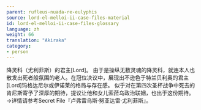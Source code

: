 ```yaml
---
parent: rufleus-nuada-re-eulyphis
source: lord-el-melloi-ii-case-files-material
id: lord-el-melloi-ii-case-files-glossary
language: zh
weight: 66
translation: "Akiraka"
category:
- person
---
```


降灵科（尤利菲斯）的君主[Lord]。
由于是操纵无数灵魂的降灵科，就连本人也散发出死者般氛围的老人。在冠位决议中，展现出不逊色于特兰贝利奥的君主[Lord]玛格达尼尔或伊诺莱的格局与存在感。
似乎对在第四次圣杯战争中死去的肯尼斯寄予了深厚的期待，提议让他和女儿索菈乌政治联姻，也出于这份期待。
→详情请参考Secret File『卢弗雷乌斯·努亚达雷·尤利菲斯』。
